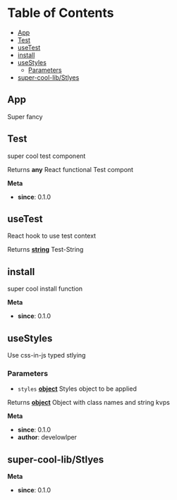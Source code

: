 <!-- Generated by documentation.js. Update this documentation by updating the source code. -->

# Table of Contents

- [App][1]
- [Test][2]
- [useTest][3]
- [install][4]
- [useStyles][5]
  - [Parameters][6]
- [super-cool-lib/Stlyes][7]

## App

Super fancy

## Test

super cool test component

Returns **any** React functional Test compont

**Meta**

- **since**: 0.1.0

## useTest

React hook to use test context

Returns **[string][8]** Test-String

## install

super cool install function

**Meta**

- **since**: 0.1.0

## useStyles

Use css-in-js typed stlying

### Parameters

- `styles` **[object][9]** Styles object to be applied

Returns **[object][9]** Object with class names and string kvps

**Meta**

- **since**: 0.1.0
- **author**: develowlper

## super-cool-lib/Stlyes

**Meta**

- **since**: 0.1.0

[1]: #app
[2]: #test
[3]: #usetest
[4]: #install
[5]: #usestyles
[6]: #parameters
[7]: #super-cool-libstlyes
[8]: https://developer.mozilla.org/docs/Web/JavaScript/Reference/Global_Objects/String
[9]: https://developer.mozilla.org/docs/Web/JavaScript/Reference/Global_Objects/Object
